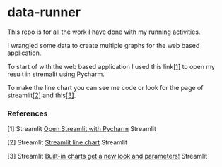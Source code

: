 # data-runner

This repo is for all the work I have done with my running activities. 

I wrangled some data to create multiple graphs for the web based application. 

To start of with the web based application I used this link[[1]](#1) to open my result in stremalit using Pycharm. 

To make the line chart you can see me code or look for the page of streamlit[[2]](#2) and this[[3]](#3). 

### References

<a id="1">[1]</a> 
Streamlit
[Open Streamlit with Pycharm](https://www.youtube.com/watch?v=g1__0Y1DLEM&t=42s)
Streamlit

<a id="2">[2]</a>
Streamlit
[Streamlit line chart](https://docs.streamlit.io/develop/api-reference/charts/st.line_chart)
Streamlit

<a id="3">[3]</a>
Streamlit
[Built-in charts get a new look and parameters!](https://blog.streamlit.io/built-in-charts-get-a-new-look-and-parameters/)
Streamlit

